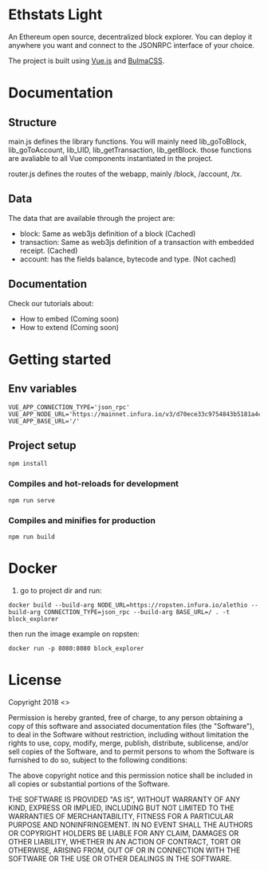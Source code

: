# Ethstats Light

An Ethereum open source, decentralized block explorer. You can deploy it anywhere you want and connect to the JSONRPC interface of your choice.

The project is built using [Vue.js](https://vuejs.org/) and [BulmaCSS](https://bulma.io/).

# Documentation

## Structure

main.js defines the library functions. You will mainly need lib_goToBlock, lib_goToAccount, lib_UID, lib_getTransaction, lib_getBlock. those functions are avaliable to all Vue components instantiated in the project.

router.js defines the routes of the webapp, mainly /block, /account, /tx.

## Data

The data that are available through the project are:

* block: Same as web3js definition of a block (Cached)
* transaction: Same as web3js definition of a transaction with embedded receipt. (Cached)
* account: has the fields balance, bytecode and type. (Not cached)

## Documentation

Check our tutorials about:
* How to embed (Coming soon)
* How to extend (Coming soon)

# Getting started

## Env variables
```
VUE_APP_CONNECTION_TYPE='json_rpc'
VUE_APP_NODE_URL='https://mainnet.infura.io/v3/d70ece33c9754843b5181a4c07f49a4f'
VUE_APP_BASE_URL='/'
```

## Project setup
```
npm install
```

### Compiles and hot-reloads for development
```
npm run serve
```

### Compiles and minifies for production
```
npm run build
```



# Docker 
1. go to project dir and run:
```
docker build --build-arg NODE_URL=https://ropsten.infura.io/alethio --build-arg CONNECTION_TYPE=json_rpc --build-arg BASE_URL=/ . -t block_explorer
```

then run the image example on ropsten:

```
docker run -p 8080:8080 block_explorer
```


# License

Copyright 2018 <>

Permission is hereby granted, free of charge, to any person obtaining a copy of this software and associated documentation files (the "Software"), to deal in the Software without restriction, including without limitation the rights to use, copy, modify, merge, publish, distribute, sublicense, and/or sell copies of the Software, and to permit persons to whom the Software is furnished to do so, subject to the following conditions:

The above copyright notice and this permission notice shall be included in all copies or substantial portions of the Software.

THE SOFTWARE IS PROVIDED "AS IS", WITHOUT WARRANTY OF ANY KIND, EXPRESS OR IMPLIED, INCLUDING BUT NOT LIMITED TO THE WARRANTIES OF MERCHANTABILITY, FITNESS FOR A PARTICULAR PURPOSE AND NONINFRINGEMENT. IN NO EVENT SHALL THE AUTHORS OR COPYRIGHT HOLDERS BE LIABLE FOR ANY CLAIM, DAMAGES OR OTHER LIABILITY, WHETHER IN AN ACTION OF CONTRACT, TORT OR OTHERWISE, ARISING FROM, OUT OF OR IN CONNECTION WITH THE SOFTWARE OR THE USE OR OTHER DEALINGS IN THE SOFTWARE.

